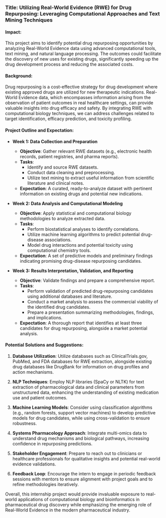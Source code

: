 ### Title: **Utilizing Real-World Evidence (RWE) for Drug Repurposing: Leveraging Computational Approaches and Text Mining Techniques**

#### Impact:
This project aims to identify potential drug repurposing opportunities by analyzing Real-World Evidence data using advanced computational tools, text mining, and natural language processing. The outcomes could facilitate the discovery of new uses for existing drugs, significantly speeding up the drug development process and reducing the associated costs.

#### Background:
Drug repurposing is a cost-effective strategy for drug development where existing approved drugs are utilized for new therapeutic indications. Real-World Evidence data, which encompasses information arising from the observation of patient outcomes in real healthcare settings, can provide valuable insights into drug efficacy and safety. By integrating RWE with computational biology techniques, we can address challenges related to target identification, efficacy prediction, and toxicity profiling.

#### Project Outline and Expectation:
- **Week 1: Data Collection and Preparation**
  - **Objective**: Gather relevant RWE datasets (e.g., electronic health records, patient registries, and pharma reports).
  - **Tasks**:
    - Identify and source RWE datasets.
    - Conduct data cleaning and preprocessing.
    - Utilize text mining to extract useful information from scientific literature and clinical notes.
  - **Expectation**: A curated, ready-to-analyze dataset with pertinent information on existing drugs and potential new indications.

- **Week 2: Data Analysis and Computational Modeling**
  - **Objective**: Apply statistical and computational biology methodologies to analyze extracted data.
  - **Tasks**:
    - Perform biostatistical analyses to identify correlations.
    - Utilize machine learning algorithms to predict potential drug-disease associations.
    - Model drug interactions and potential toxicity using computational chemistry tools.
  - **Expectation**: A set of predictive models and preliminary findings indicating promising drug-disease repurposing candidates.

- **Week 3: Results Interpretation, Validation, and Reporting**
  - **Objective**: Validate findings and prepare a comprehensive report.
  - **Tasks**:
    - Perform validation of predicted drug-repurposing candidates using additional databases and literature.
    - Conduct a market analysis to assess the commercial viability of the identified drug candidates.
    - Prepare a presentation summarizing methodologies, findings, and implications.
  - **Expectation**: A thorough report that identifies at least three candidates for drug repurposing, alongside a market potential analysis.

#### Potential Solutions and Suggestions:
1. **Database Utilization**: Utilize databases such as ClinicalTrials.gov, PubMed, and FDA databases for RWE extraction, alongside existing drug databases like DrugBank for information on drug profiles and action mechanisms.

2. **NLP Techniques**: Employ NLP libraries (SpaCy or NLTK) for text extraction of pharmacological data and clinical parameters from unstructured data, enhancing the understanding of existing medication use and patient outcomes.

3. **Machine Learning Models**: Consider using classification algorithms (e.g., random forests, support vector machines) to develop predictive models for drug candidates, while using cross-validation to ensure robustness.

4. **Systems Pharmacology Approach**: Integrate multi-omics data to understand drug mechanisms and biological pathways, increasing confidence in repurposing predictions.

5. **Stakeholder Engagement**: Prepare to reach out to clinicians or healthcare professionals for qualitative insights and potential real-world evidence validations.

6. **Feedback Loop**: Encourage the intern to engage in periodic feedback sessions with mentors to ensure alignment with project goals and to refine methodologies iteratively.

Overall, this internship project would provide invaluable exposure to real-world applications of computational biology and bioinformatics in pharmaceutical drug discovery while emphasizing the emerging role of Real-World Evidence in the modern pharmaceutical industry.